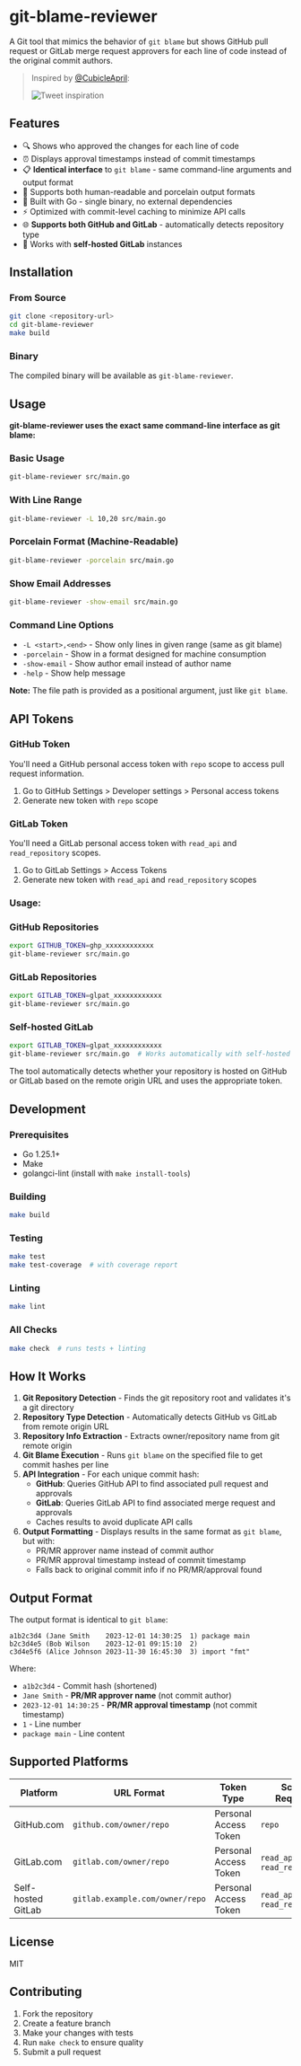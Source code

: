 # git-blame-reviewer

A Git tool that mimics the behavior of `git blame` but shows GitHub pull request or GitLab merge request approvers for each line of code instead of the original commit authors.

> Inspired by [@CubicleApril](https://x.com/CubicleApril/status/1742656227455259066):
>
> ![Tweet inspiration](assets/tweet.png)

## Features

- 🔍 Shows who approved the changes for each line of code
- ⏰ Displays approval timestamps instead of commit timestamps
- 📋 **Identical interface** to `git blame` - same command-line arguments and output format
- 🎨 Supports both human-readable and porcelain output formats
- 🚀 Built with Go - single binary, no external dependencies
- ⚡ Optimized with commit-level caching to minimize API calls
- 🌐 **Supports both GitHub and GitLab** - automatically detects repository type
- 🏢 Works with **self-hosted GitLab** instances

## Installation

### From Source

```bash
git clone <repository-url>
cd git-blame-reviewer
make build
```

### Binary

The compiled binary will be available as `git-blame-reviewer`.

## Usage

**git-blame-reviewer uses the exact same command-line interface as git blame:**

### Basic Usage

```bash
git-blame-reviewer src/main.go
```

### With Line Range

```bash
git-blame-reviewer -L 10,20 src/main.go
```

### Porcelain Format (Machine-Readable)

```bash
git-blame-reviewer -porcelain src/main.go
```

### Show Email Addresses

```bash
git-blame-reviewer -show-email src/main.go
```

### Command Line Options

- `-L <start>,<end>` - Show only lines in given range (same as git blame)
- `-porcelain` - Show in a format designed for machine consumption
- `-show-email` - Show author email instead of author name  
- `-help` - Show help message

**Note:** The file path is provided as a positional argument, just like `git blame`.

## API Tokens

### GitHub Token

You'll need a GitHub personal access token with `repo` scope to access pull request information.

1. Go to GitHub Settings > Developer settings > Personal access tokens  
2. Generate new token with `repo` scope

### GitLab Token

You'll need a GitLab personal access token with `read_api` and `read_repository` scopes.

1. Go to GitLab Settings > Access Tokens
2. Generate new token with `read_api` and `read_repository` scopes

### Usage:

### GitHub Repositories

```bash
export GITHUB_TOKEN=ghp_xxxxxxxxxxxx
git-blame-reviewer src/main.go
```

### GitLab Repositories

```bash
export GITLAB_TOKEN=glpat_xxxxxxxxxxxx
git-blame-reviewer src/main.go
```

### Self-hosted GitLab

```bash
export GITLAB_TOKEN=glpat_xxxxxxxxxxxx
git-blame-reviewer src/main.go  # Works automatically with self-hosted instances
```

The tool automatically detects whether your repository is hosted on GitHub or GitLab based on the remote origin URL and uses the appropriate token.

## Development

### Prerequisites

- Go 1.25.1+
- Make
- golangci-lint (install with `make install-tools`)

### Building

```bash
make build
```

### Testing

```bash
make test
make test-coverage  # with coverage report
```

### Linting

```bash
make lint
```

### All Checks

```bash
make check  # runs tests + linting
```

## How It Works

1. **Git Repository Detection** - Finds the git repository root and validates it's a git directory
2. **Repository Type Detection** - Automatically detects GitHub vs GitLab from remote origin URL  
3. **Repository Info Extraction** - Extracts owner/repository name from git remote origin
4. **Git Blame Execution** - Runs `git blame` on the specified file to get commit hashes per line  
5. **API Integration** - For each unique commit hash:
   - **GitHub**: Queries GitHub API to find associated pull request and approvals
   - **GitLab**: Queries GitLab API to find associated merge request and approvals
   - Caches results to avoid duplicate API calls
6. **Output Formatting** - Displays results in the same format as `git blame`, but with:
   - PR/MR approver name instead of commit author
   - PR/MR approval timestamp instead of commit timestamp
   - Falls back to original commit info if no PR/MR/approval found

## Output Format

The output format is identical to `git blame`:

```
a1b2c3d4 (Jane Smith    2023-12-01 14:30:25  1) package main
b2c3d4e5 (Bob Wilson    2023-12-01 09:15:10  2) 
c3d4e5f6 (Alice Johnson 2023-11-30 16:45:30  3) import "fmt"
```

Where:
- `a1b2c3d4` - Commit hash (shortened)
- `Jane Smith` - **PR/MR approver name** (not commit author)
- `2023-12-01 14:30:25` - **PR/MR approval timestamp** (not commit timestamp)
- `1` - Line number
- `package main` - Line content

## Supported Platforms

| Platform | URL Format | Token Type | Scope Required |
|----------|------------|------------|----------------|
| GitHub.com | `github.com/owner/repo` | Personal Access Token | `repo` |
| GitLab.com | `gitlab.com/owner/repo` | Personal Access Token | `read_api`, `read_repository` |
| Self-hosted GitLab | `gitlab.example.com/owner/repo` | Personal Access Token | `read_api`, `read_repository` |

## License

MIT

## Contributing

1. Fork the repository
2. Create a feature branch
3. Make your changes with tests
4. Run `make check` to ensure quality
5. Submit a pull request